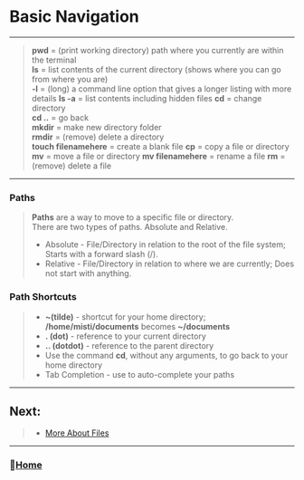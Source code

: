# Basic Navigation

_____

> **pwd** = (print working directory) path where you currently are within the terminal <br>
> **ls** = list contents of the current directory (shows where you can go from where you are) <br>
> **-l** = (long) a command line option that gives a longer listing with more details
> **ls -a** = list contents including hidden files
> **cd** = change directory <br>
> **cd ..** = go back <br>
> **mkdir** = make new directory folder <br>
> **rmdir** = (remove) delete a directory <br>
> **touch filenamehere** = create a blank file 
> **cp** = copy a file or directory
> **mv** = move a file or directory
> **mv filenamehere** = rename a file
> **rm** = (remove) delete a file
_____

### Paths

> **Paths** are a way to move to a specific file or directory. <br>
> There are two types of paths. Absolute and Relative. 
> * Absolute - File/Directory in relation to the root of the file system; Starts with a forward slash (/).
> * Relative - File/Directory in relation to where we are currently; Does not start with anything. 

### Path Shortcuts 

> * **~(tilde)** - shortcut for your home directory; **/home/misti/documents** becomes **~/documents**
> * **. (dot)** - reference to your current directory
> * **.. (dotdot)** -  reference to the parent directory
> * Use the command **cd**, without any arguments, to go back to your home directory 
> * Tab Completion - use to auto-complete your paths  
_____

## Next: 
  
> * [More About Files](/moreaboutfiles.md)

_____

### 🏡[Home](/README.md)
